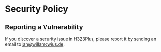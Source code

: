 # Security Policy

## Reporting a Vulnerability

If you discover a security issue in H323Plus, please report it by sending an email to jan@willamowius.de.
